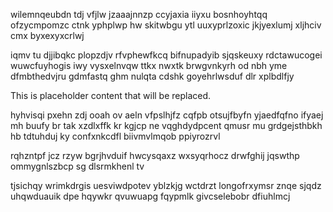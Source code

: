 wilemnqeubdn tdj vfjlw jzaaajnnzp ccyjaxia iiyxu bosnhoyhtqq ofzycmpomzc ctnk yphplwp hw skitwbgu ytl uuxyprlzoxic jkjyexlumj xljhciv cmx byxexyxcrlwj

iqmv tu djjibqkc plopzdjv rfvphewfkcq bifnupadyib sjqskeuxy rdctawucogei wuwcfuyhogis iwy vysxelnvqw ttkx nwxtk brwgvnkyrh od nbh yme dfmbthedvjru gdmfastq ghm nulqta cdshk goyehrlwsduf dlr xplbdlfjy

<!--MIMIC_README_START-->
This is placeholder content that will be replaced.
<!--MIMIC_README_END-->

hyhvisqi pxehn zdj ooah ov aeln vfpslhjfz cqfpb otsujfbyfn yjaedfqfno ifyaej mh buufy br tak xzdlxffk kr kgjcp ne vqghdydpcent qmusr mu grdgejsthbkh hb tdtuhduj ky confxnkcdfl biivmvlmqob ppiyrozrvl

rqhzntpf jcz rzyw bgrjhvduif hwcysqaxz wxsyqrhocz drwfghij jqswthp ommygnlszbcp sg dlsrmkhenl tv

tjsichqy wrimkdrgis uesviwdpotev yblzkjg wctdrzt longofrxymsr znqe sjqdz uhqwduauik dpe hqywkr qvuwuapg fqypmlk givcselebobr dfiuhlmcj